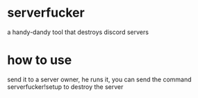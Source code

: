 # serverfucker
a handy-dandy tool that destroys discord servers
# how to use
send it to a server owner, he runs it, you can send the command serverfucker!setup to destroy the server
